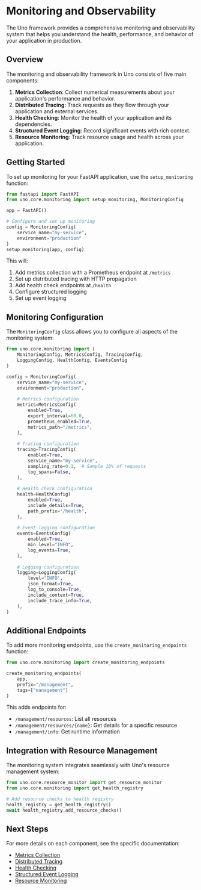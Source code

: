 # Monitoring and Observability

The Uno framework provides a comprehensive monitoring and observability system that helps you understand the health, performance, and behavior of your application in production.

## Overview

The monitoring and observability framework in Uno consists of five main components:

1. **Metrics Collection**: Collect numerical measurements about your application's performance and behavior.
2. **Distributed Tracing**: Track requests as they flow through your application and external services.
3. **Health Checking**: Monitor the health of your application and its dependencies.
4. **Structured Event Logging**: Record significant events with rich context.
5. **Resource Monitoring**: Track resource usage and health across your application.

## Getting Started

To set up monitoring for your FastAPI application, use the `setup_monitoring` function:

```python
from fastapi import FastAPI
from uno.core.monitoring import setup_monitoring, MonitoringConfig

app = FastAPI()

# Configure and set up monitoring
config = MonitoringConfig(
    service_name="my-service",
    environment="production"
)
setup_monitoring(app, config)
```

This will:

1. Add metrics collection with a Prometheus endpoint at `/metrics`
2. Set up distributed tracing with HTTP propagation
3. Add health check endpoints at `/health`
4. Configure structured logging
5. Set up event logging

## Monitoring Configuration

The `MonitoringConfig` class allows you to configure all aspects of the monitoring system:

```python
from uno.core.monitoring import (
    MonitoringConfig, MetricsConfig, TracingConfig,
    LoggingConfig, HealthConfig, EventsConfig
)

config = MonitoringConfig(
    service_name="my-service",
    environment="production",
    
    # Metrics configuration
    metrics=MetricsConfig(
        enabled=True,
        export_interval=60.0,
        prometheus_enabled=True,
        metrics_path="/metrics",
    ),
    
    # Tracing configuration
    tracing=TracingConfig(
        enabled=True,
        service_name="my-service",
        sampling_rate=0.1,  # Sample 10% of requests
        log_spans=False,
    ),
    
    # Health check configuration
    health=HealthConfig(
        enabled=True,
        include_details=True,
        path_prefix="/health",
    ),
    
    # Event logging configuration
    events=EventsConfig(
        enabled=True,
        min_level="INFO",
        log_events=True,
    ),
    
    # Logging configuration
    logging=LoggingConfig(
        level="INFO",
        json_format=True,
        log_to_console=True,
        include_context=True,
        include_trace_info=True,
    ),
)
```

## Additional Endpoints

To add more monitoring endpoints, use the `create_monitoring_endpoints` function:

```python
from uno.core.monitoring import create_monitoring_endpoints

create_monitoring_endpoints(
    app,
    prefix="/management",
    tags=["management"]
)
```

This adds endpoints for:

- `/management/resources`: List all resources
- `/management/resources/{name}`: Get details for a specific resource
- `/management/info`: Get runtime information

## Integration with Resource Management

The monitoring system integrates seamlessly with Uno's resource management system:

```python
from uno.core.resource_monitor import get_resource_monitor
from uno.core.monitoring import get_health_registry

# Add resource checks to health registry
health_registry = get_health_registry()
await health_registry.add_resource_checks()
```

## Next Steps

For more details on each component, see the specific documentation:

- [Metrics Collection](metrics.md)
- [Distributed Tracing](tracing.md)
- [Health Checking](health.md)
- [Structured Event Logging](events.md)
- [Resource Monitoring](resources.md)